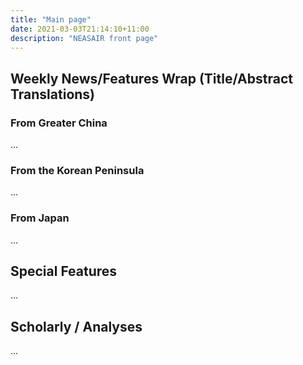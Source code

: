 ```yaml
---
title: "Main page"
date: 2021-03-03T21:14:10+11:00
description: "NEASAIR front page"
---
```


## Weekly News/Features Wrap (Title/Abstract Translations)

### From Greater China

...

### From the Korean Peninsula

...

### From Japan

...

## Special Features

...

## Scholarly / Analyses

...
